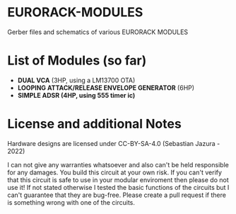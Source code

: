 # EURORACK-MODULES

Gerber files and schematics of various EURORACK MODULES

# List of Modules (so far)
- **DUAL VCA** (3HP, using a LM13700 OTA)
- **LOOPING ATTACK/RELEASE ENVELOPE GENERATOR** (6HP)
- **SIMPLE ADSR (4HP, using 555 timer ic)**

# License and additional Notes
Hardware designs are licensed under CC-BY-SA-4.0 (Sebastian Jazura - 2022)

I can not give any warranties whatsoever and also can't be held responsible for any damages. You build this circuit at your own risk. If you can't verify that this circuit is safe to use in your modular enviroment then please do not use it! If not stated otherwise I tested the basic functions of the circuits but I can't guarantee that they are bug-free. Please create a pull request if there is something wrong with one of the circuits.

